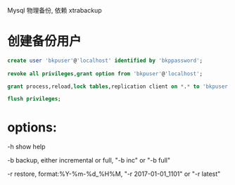 Mysql 物理备份, 依赖 xtrabackup

# 创建备份用户

```sql
create user 'bkpuser'@'localhost' identified by 'bkppassword';
    
revoke all privileges,grant option from 'bkpuser'@'localhost';

grant process,reload,lock tables,replication client on *.* to 'bkpuser'@'localhost';

flush privileges;
```
# options:

-h show help

-b backup, either incremental or full, "-b inc" or "-b full"

-r restore, format:%Y-%m-%d_%H%M, "-r 2017-01-01_1101" or "-r latest"
